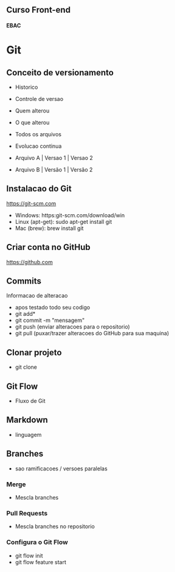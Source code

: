 ## Curso Front-end

#### EBAC

# Git

## Conceito de versionamento
- Historico
- Controle de versao
- Quem alterou
- O que alterou
- Todos os arquivos
- Evolucao continua

- Arquivo A | Versao 1 | Versao 2
- Arquivo B | Versão 1 | Versão 2

## Instalacao do Git
https://git-scm.com

- Windows: https:git-scm.com/download/win
- Linux (apt-get): sudo apt-get install git
- Mac (brew): brew install git

## Criar conta no GitHub
https://github.com

## Commits
 Informacao de alteracao
- apos testado todo seu codigo
- git add*
- git commit -m "mensagem"
- git push (enviar alteracoes para o repositorio)
- git pull (puxar/trazer alteracoes do GitHub para sua maquina)

## Clonar projeto
- git clone

## Git Flow
- Fluxo de Git

## Markdown
- linguagem 

## Branches
- sao ramificacoes / versoes paralelas

### Merge
- Mescla branches

### Pull Requests
- Mescla branches no repositorio

### Configura o Git Flow
- git flow init
- git flow feature start
